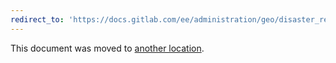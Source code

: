 ```yaml
---
redirect_to: 'https://docs.gitlab.com/ee/administration/geo/disaster_recovery/bring_primary_back.md'
---
```


This document was moved to [another location](https://docs.gitlab.com/ee/administration/geo/disaster_recovery/bring_primary_back.md).

